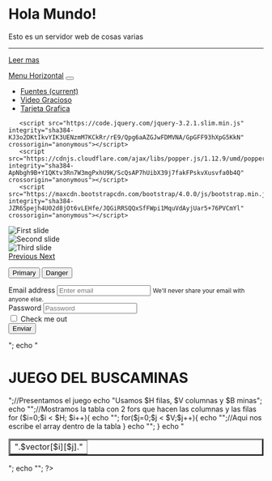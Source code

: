  <html>
    <title>Tarjetas Graficas</title>
</html>
<div class="jumbotron">
    <h1 class="display-4">Hola Mundo!</h1>
    <p class="lead">Esto es un servidor web de cosas varias</p>
    <hr class="my-4">
    <p></p>
    <p class="lead">
      <a class="btn btn-primary btn-lg" href="file:///G:/HTML%20+%20DEBIAN/html/html%20bootstrap/Leer%20mas.html" role="button">Leer mas</a>
    </p>
  </div>
  <link rel="stylesheet" href="https://maxcdn.bootstrapcdn.com/bootstrap/4.0.0/css/bootstrap.min.css" integrity="sha384-Gn5384xqQ1aoWXA+058RXPxPg6fy4IWvTNh0E263XmFcJlSAwiGgFAW/dAiS6JXm" crossorigin="anonymous">
 
  <nav class="navbar navbar-expand-lg navbar-light bg-light">
        <a class="navbar-brand" href="#">Menu Horizontal</a>
        <button class="navbar-toggler" type="button" data-toggle="collapse" data-target="#navbarNav" aria-controls="navbarNav" aria-expanded="false" aria-label="Toggle navigation">
          <span class="navbar-toggler-icon"></span>
        </button>
        <div class="collapse navbar-collapse" id="navbarNav">
          <ul class="navbar-nav">
            <li class="nav-item active">
              <a class="nav-link" href="https://www.muycomputer.com/2019/10/27/diez-tarjetas-graficas-interesantes-para-actualizar-un-pc-sin-arruinarte-en-el-intento/">Fuentes <span class="sr-only">(current)</span></a>
            </li>
            <li class="nav-item">
              <a class="nav-link" href="https://www.youtube.com/watch?v=FXruzug7A54">Video Gracioso</a>
            </li>
            <li class="nav-item">
              <a class="nav-link" href="https://www.google.com/search?q=tarjeta+grafica&client=firefox-b-d&sxsrf=ACYBGNSkDIb43RP6iEDi-1e7Z2zwZW_YyQ:1573296326341&source=lnms&tbm=isch&sa=X&ved=0ahUKEwj9s6HF-dzlAhURdxoKHYn9AG8Q_AUIESgB&biw=1366&bih=632">Tarjeta Grafica</a>
            </li>
          </ul>
        </div>
      </nav>
      
   <link rel="stylesheet" href="https://maxcdn.bootstrapcdn.com/bootstrap/4.0.0/css/bootstrap.min.css" integrity="sha384-Gn5384xqQ1aoWXA+058RXPxPg6fy4IWvTNh0E263XmFcJlSAwiGgFAW/dAiS6JXm" crossorigin="anonymous">
   
       <script src="https://code.jquery.com/jquery-3.2.1.slim.min.js" integrity="sha384-KJ3o2DKtIkvYIK3UENzmM7KCkRr/rE9/Qpg6aAZGJwFDMVNA/GpGFF93hXpG5KkN" crossorigin="anonymous"></script>
       <script src="https://cdnjs.cloudflare.com/ajax/libs/popper.js/1.12.9/umd/popper.min.js" integrity="sha384-ApNbgh9B+Y1QKtv3Rn7W3mgPxhU9K/ScQsAP7hUibX39j7fakFPskvXusvfa0b4Q" crossorigin="anonymous"></script>
       <script src="https://maxcdn.bootstrapcdn.com/bootstrap/4.0.0/js/bootstrap.min.js" integrity="sha384-JZR6Spejh4U02d8jOt6vLEHfe/JQGiRRSQQxSfFWpi1MquVdAyjUar5+76PVCmYl" crossorigin="anonymous"></script>
  
  <div id="carouselExampleControls" class="carousel slide" data-ride="carousel">
    <div class="carousel-inner">
      <div class="carousel-item active">
        <img class="d-block w-100" src="https://assets.pcmag.com/media/images/518866-nvidia-geforce-rtx-2080-founders-edition-7.jpg?width=810&height=456" alt="First slide">
      </div>
      <div class="carousel-item">
        <img class="d-block w-100" src="https://images-na.ssl-images-amazon.com/images/I/61EsTrsJZ5L._SX466_.jpg" alt="Second slide">
      </div>
      <div class="carousel-item">
        <img class="d-block w-100" src="https://images-na.ssl-images-amazon.com/images/I/71fS10HLsdL._SX466_.jpg" alt="Third slide">
      </div>
    </div>
    <a class="carousel-control-prev" href="#carouselExampleControls" role="button" data-slide="prev">
      <span class="carousel-control-prev-icon" aria-hidden="true"></span>
      <span class="sr-only">Previous</span>
    </a>
    <a class="carousel-control-next" href="#carouselExampleControls" role="button" data-slide="next">
      <span class="carousel-control-next-icon" aria-hidden="true"></span>
      <span class="sr-only">Next</span>
    </a>
  </div>

  <a href="https://www.google.com/search?q=victoria+magistral&client=firefox-b-d&sxsrf=ACYBGNTcONTfZX4qXlg-ATBFpld0uYA1QA:1573298350619&source=lnms&tbm=isch&sa=X&ved=0ahUKEwiNxMGKgd3lAhUvzYUKHW6yAv0Q_AUIESgB&biw=1366&bih=632"><button type="button" class="btn btn-primary">Primary</button></a>
  <a href="https://www.youtube.com/watch?v=FsfrsLxt0l8"><button type="button" class="btn btn-danger">Danger</button></a>

  <form>
        <div class="form-group">
          <label for="exampleInputEmail1">Email address</label>
          <input type="email" class="form-control" id="exampleInputEmail1" aria-describedby="emailHelp" placeholder="Enter email">
          <small id="emailHelp" class="form-text text-muted">We'll never share your email with anyone else.</small>
        </div>
        <div class="form-group">
          <label for="exampleInputPassword1">Password</label>
          <input type="password" class="form-control" id="exampleInputPassword1" placeholder="Password">
        </div>
        <div class="form-check">
          <input type="checkbox" class="form-check-input" id="exampleCheck1">
          <label class="form-check-label" for="exampleCheck1">Check me out</label>
        </div>
        <a href="file:///G:/HTML%20+%20DEBIAN/html/html%20bootstrap/parte%20II.html"><button type="submit" class="btn btn-primary">Enviar</button></a>
      </form>
     
  <?php
	$H= 5; 		//filas
	$V= 5; 		//Columnes
	$B= 7; 		//Bombas
	$total_casillas= $H*$V; //Guardo el total de las casillas para moverme luego en un for
	$vector;	//declaramos el vector vacio
 
 
	//vector vacio pero con todas las posiciones
	function vector_v(&$vector,$total_casillas,$V){
	$j=0;
	$p=0;
	for($i=1;$i <= $total_casillas;$i++){
		$vector[$p][$j]= "&nbsp"; //Primero dejamos las posiciones vacias para luego poner los asteriscos
			if($i % $V == 0){ //Si el modulo de $i con las columnas es 0 creamos otra fila y empezamos otra columna.
				$p++;
				$j=0;
			}else{ //Si no es l modulo segimos creand casillas de columna.
			$j++;
			}
		}
	  return $vector;
	}
 
 
 
	//Esta funcion introduce las minas aleatoriamente en el vector
	function poner_m($B,$V,$H,&$vector){
	$total=1;//usaremos esta variable para controlar que se escriban correctamente las minas.
	while($total <= $B){
	$h=rand(0,$H-1);//creamos un numero aleatorio para movernos por las filas
	$v=rand(0,$V-1);//creamos un numero para movernos por las columnas.
            if ($vector[$h][$v] == "*"){//Si en esa posición aleatoria hay un asterisco que no haga nada
 
			}else{//Si no hay un asterisco que lo ponga y que incremente el contador.
			$vector[$h][$v] = "*";
			$total++;
			}
		}
		return $vector;
	}
 
	//Esta funcion pone los números que indican las posiciones de las minas
	function poner_n($H,$V,&$vector){
 
	for($I=0;$I < $H;$I++){				//hacemos 2 fors que nos recorran el vector (columnas y filas)
		for($J=0;$J < $V;$J++){			//Tenemos 8 if's que miran las posiciones que rodean dónde nos encontremos
			 if($vector[$I][$J+1]=="*"){ //miramos si delante hay un asterisco	
				if($vector[$I][$J]=="*"){//Si lo hay, ahí no hacemos nada.
 
				}else{ 
					$vector[$I][$J]=$vector[$I][$J]+1;//Si delante a avido un número incrementamos en la posicion q estamos.
					}
			}if($vector[$I][$J-1]=="*"){//A partir de aquí es lo mismo todo el rato pero cambiando la posicion.
				if($vector[$I][$J]=="*"){//Miramos detras, arriba,abajo,etc.
 
				}else{
				$vector[$I][$J]=$vector[$I][$J]+1;
				}
			}if($vector[$I-1][$J-1]=="*"){
				if($vector[$I][$J]=="*"){
 
				}else{
				$vector[$I][$J]=$vector[$I][$J]+1;
				}
			}if($vector[$I+1][$J-1]=="*"){
				if($vector[$I][$J]=="*"){
 
				}else{
				$vector[$I][$J]=$vector[$I][$J]+1;
				}
 
			}if($vector[$I-1][$J]=="*"){
				if($vector[$I][$J]=="*"){
 
				}else{
				$vector[$I][$J]=$vector[$I][$J]+1;
				}
			}if($vector[$I+1][$J]=="*"){
				if($vector[$I][$J]=="*"){
 
				}else{
				$vector[$I][$J]=$vector[$I][$J]+1;
				}
			}if($vector[$I-1][$J+1]=="*"){
				if($vector[$I][$J]=="*"){
				}else{
				$vector[$I][$J]=$vector[$I][$J]+1;
				}
			}
			if($vector[$I+1][$J+1]=="*"){
				if($vector[$I][$J]=="*"){
 
				}else{
				$vector[$I][$J]=$vector[$I][$J]+1;
				}
			}
		}
	}
	return $vector;
}	
 
 
//Llamamos a todas las funciones para que se genere el array con el juego hecho.
vector_v($vector,$total_casillas,$V);
poner_m($B,$V,$H,$vector);
poner_n($H,$V,$vector);
 
echo "<center>";
echo "<h1><b>JUEGO DEL BUSCAMINAS</b></h1>";//Presentamos el juego
echo "Usamos $H filas, $V columnas y $B minas";
 
	echo "<table border='3'cellpadding='20'>";//Mostramos la tabla con 2 fors que hacen las columnas y las filas
	for ($i=0;$i < $H; $i++){
		echo "<tr>";
		for($j=0;$j < $V;$j++){
			echo "<td>".$vector[$i][$j]."</td>";//Aqui nos escribe el array dentro de la tabla
		}
		echo "</tr>";
	}
	echo "</table>";
 
echo "</center>";
?>


